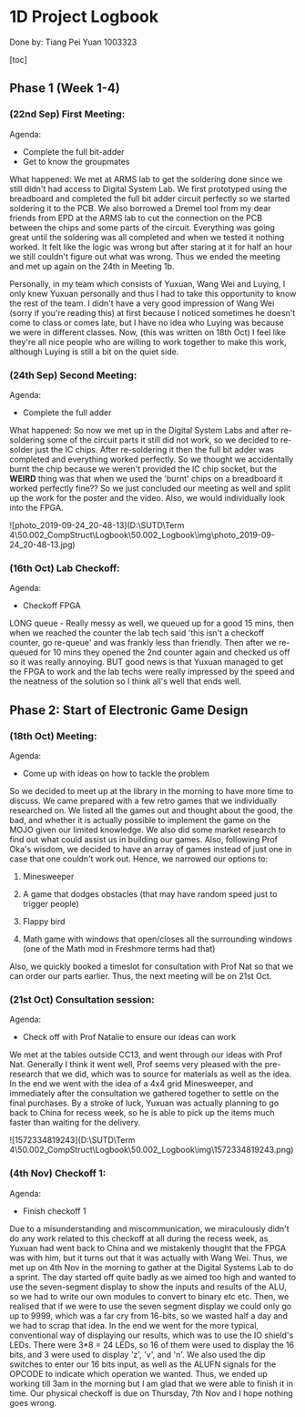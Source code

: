 # 1D Project Logbook

Done by: Tiang Pei Yuan 1003323

[toc]

## Phase 1 (Week 1-4)

### (22nd Sep) First Meeting:

Agenda: 

- Complete the full bit-adder
- Get to know the groupmates

What happened: We met at ARMS lab to get the soldering done since we still didn't had access to Digital System Lab. We first prototyped using the breadboard and completed the full bit adder circuit perfectly so we started soldering it to the PCB. We also borrowed a Dremel tool from my dear friends from EPD at the ARMS lab to cut the connection on the PCB between the chips and some parts of the circuit. Everything was going great until the soldering was all completed and when we tested it nothing worked. It felt like the logic was wrong but after staring at it for half an hour we still couldn't figure out what was wrong. Thus we ended the meeting and met up again on the 24th in Meeting 1b. 

Personally, in my team which consists of Yuxuan, Wang Wei and Luying, I only knew Yuxuan personally and thus I had to take this opportunity to know the rest of the team. I didn't have a very good impression of Wang Wei (sorry if you're reading this) at first because I noticed sometimes he doesn't come to class or comes late, but I have no idea who Luying was because we were in different classes. Now, (this was written on 18th Oct) I feel like they're all nice people who are willing to work together to make this work, although Luying is still a bit on the quiet side.

### (24th Sep) Second Meeting:

Agenda:

- Complete the full adder

What happened: So now we met up in the Digital System Labs and after re-soldering some of the circuit parts it still did not work, so we decided to re-solder just the IC chips. After re-soldering it then the full bit adder was completed and everything worked perfectly. So we thought we accidentally burnt the chip because we weren't provided the IC chip socket, but the **WEIRD** thing was that when we used the 'burnt' chips on a breadboard it worked perfectly fine?? So we just concluded our meeting as well and split up the work for the poster and the video. Also, we would individually look into the FPGA.

![photo_2019-09-24_20-48-13](D:\SUTD\Term 4\50.002_CompStruct\Logbook\50.002_Logbook\img\photo_2019-09-24_20-48-13.jpg)

### (16th Oct) Lab Checkoff:

Agenda:

- Checkoff FPGA

LONG queue - Really messy as well, we queued up for a good 15 mins, then when we reached the counter the lab tech said 'this isn't a checkoff counter, go re-queue' and was frankly less than friendly. Then after we re-queued for 10 mins they opened the 2nd counter again and checked us off so it was really annoying. BUT good news is that Yuxuan managed to get the FPGA to work and the lab techs were really impressed by the speed and the neatness of the solution so I think all's well that ends well. 

## Phase 2: Start of Electronic Game Design

### (18th Oct) Meeting:

Agenda: 

- Come up with ideas on how to tackle the problem

So we decided to meet up at the library in the morning to have more time to discuss. We came prepared with a few retro games that we individually researched on. We listed all the games out and thought about the good, the bad, and whether it is actually possible to implement the game on the MOJO given our limited knowledge. We also did some market research to find out what could assist us in building our games. Also, following Prof Oka's wisdom, we decided to have an array of games instead of just one in case that one couldn't work out. Hence, we narrowed our options to:

1) Minesweeper

2) A game that dodges obstacles (that may have random speed just to trigger people)

3) Flappy bird

4) Math game with windows that open/closes all the surrounding windows (one of the Math mod in Freshmore terms had that)

Also, we quickly booked a timeslot for consultation with Prof Nat so that we can order our parts earlier. Thus, the next meeting will be on 21st Oct.

### (21st Oct) Consultation session:

Agenda:

- Check off with Prof Natalie to ensure our ideas can work

We met at the tables outside CC13, and went through our ideas with Prof Nat. Generally I think it went well, Prof seems very pleased with the pre-research that we did, which was to source for materials as well as the idea. In the end we went with the idea of a 4x4 grid Minesweeper, and immediately after the consultation we gathered together to settle on the final purchases. By a stroke of luck, Yuxuan was actually planning to go back to China for recess week, so he is able to pick up the items much faster than waiting for the delivery.

![1572334819243](D:\SUTD\Term 4\50.002_CompStruct\Logbook\50.002_Logbook\img\1572334819243.png)

### (4th Nov) Checkoff 1:

Agenda:

- Finish checkoff 1 

Due to a misunderstanding and miscommunication, we miraculously didn't do any work related to this checkoff at all during the recess week, as Yuxuan had went back to China and we mistakenly thought that the FPGA was with him, but it turns out that it was actually with Wang Wei. Thus, we met up on 4th Nov in the morning to gather at the Digital Systems Lab to do a sprint. The day started off quite badly as we aimed too high and wanted to use the seven-segment display to show the inputs and results of the ALU, so we had to write our own modules to convert to binary etc etc. Then, we realised that if we were to use the seven segment display we could only go up to 9999, which was a far cry from 16-bits, so we wasted half a day and we had to scrap that idea. In the end we went for the more typical, conventional way of displaying our results, which was to use the IO shield's LEDs. There were 3*8 = 24 LEDs, so 16 of them were used to display the 16 bits, and 3 were used to display 'z', 'v', and 'n'. We also used the dip switches to enter our 16 bits input, as well as the ALUFN signals for the OPCODE to indicate which operation we wanted. Thus, we ended up working till 3am in the morning but I am glad that we were able to finish it in time. Our physical checkoff is due on Thursday, 7th Nov and I hope nothing goes wrong.